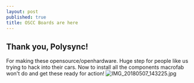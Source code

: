 ```yaml
---
layout: post
published: true
title: OSCC Boards are here
---
```

## Thank you, Polysync!

For making these opensource/openhardware. Huge step for people like us trying to hack into their cars. Now to install all the components macrofab won't do and get these ready for action!
![IMG_20180507_143225.jpg]({{site.baseurl}}/img/IMG_20180507_143225.jpg)
